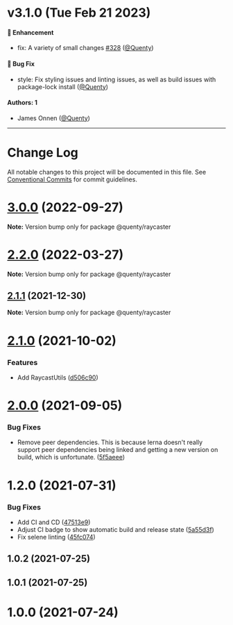 # v3.1.0 (Tue Feb 21 2023)

#### 🚀 Enhancement

- fix: A variety of small changes [#328](https://github.com/Quenty/NevermoreEngine/pull/328) ([@Quenty](https://github.com/Quenty))

#### 🐛 Bug Fix

- style: Fix styling issues and linting issues, as well as build issues with package-lock install ([@Quenty](https://github.com/Quenty))

#### Authors: 1

- James Onnen ([@Quenty](https://github.com/Quenty))

---

# Change Log

All notable changes to this project will be documented in this file.
See [Conventional Commits](https://conventionalcommits.org) for commit guidelines.

# [3.0.0](https://github.com/Quenty/NevermoreEngine/compare/@quenty/raycaster@2.2.0...@quenty/raycaster@3.0.0) (2022-09-27)

**Note:** Version bump only for package @quenty/raycaster





# [2.2.0](https://github.com/Quenty/NevermoreEngine/compare/@quenty/raycaster@2.1.1...@quenty/raycaster@2.2.0) (2022-03-27)

**Note:** Version bump only for package @quenty/raycaster





## [2.1.1](https://github.com/Quenty/NevermoreEngine/compare/@quenty/raycaster@2.1.0...@quenty/raycaster@2.1.1) (2021-12-30)

**Note:** Version bump only for package @quenty/raycaster





# [2.1.0](https://github.com/Quenty/NevermoreEngine/compare/@quenty/raycaster@2.0.0...@quenty/raycaster@2.1.0) (2021-10-02)


### Features

* Add RaycastUtils ([d506c90](https://github.com/Quenty/NevermoreEngine/commit/d506c904c8bfee62ee03b0bcd3db481ce63f9b46))





# [2.0.0](https://github.com/Quenty/NevermoreEngine/compare/@quenty/raycaster@1.2.0...@quenty/raycaster@2.0.0) (2021-09-05)


### Bug Fixes

* Remove peer dependencies. This is because lerna doesn't really support peer dependencies being linked and getting a new version on build, which is unfortunate. ([5f5aeee](https://github.com/Quenty/NevermoreEngine/commit/5f5aeeea8de9975435309e53679f0ef7064f9dd0))





# 1.2.0 (2021-07-31)


### Bug Fixes

* Add CI and CD ([47513e9](https://github.com/Quenty/NevermoreEngine/commit/47513e9b568162707534af132396dd8756947dd3))
* Adjust CI badge to show automatic build and release state ([5a55d3f](https://github.com/Quenty/NevermoreEngine/commit/5a55d3f19bf8d66a760d67da9b56ed47fab74656))
* Fix selene linting ([45fc074](https://github.com/Quenty/NevermoreEngine/commit/45fc07489ee59127ac6582689f19a0e87c1e5b5a))



## 1.0.2 (2021-07-25)



## 1.0.1 (2021-07-25)



# 1.0.0 (2021-07-24)
